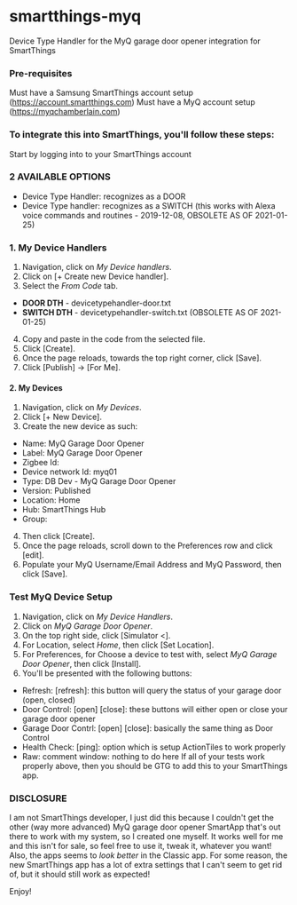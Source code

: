 # smartthings-myq
Device Type Handler for the MyQ garage door opener integration for SmartThings

### Pre-requisites
Must have a Samsung SmartThings account setup (https://account.smartthings.com)
Must have a MyQ account setup (https://myqchamberlain.com)

### To integrate this into SmartThings, you'll follow these steps:
Start by logging into to your SmartThings account

### 2 AVAILABLE OPTIONS
- Device Type Handler: recognizes as a DOOR
- Device Type handler: recognizes as a SWITCH (this works with Alexa voice commands and routines - 2019-12-08, OBSOLETE AS OF 2021-01-25)

### 1. My Device Handlers
1. Navigation, click on _My Device handlers_.
2. Click on [+ Create new Device handler].
3. Select the _From Code_ tab.
  - **DOOR DTH**  - devicetypehandler-door.txt
  - **SWITCH DTH**  - devicetypehandler-switch.txt (OBSOLETE AS OF 2021-01-25)
4. Copy and paste in the code from the selected file.
5. Click [Create].
6. Once the page reloads, towards the top right corner, click [Save].
7. Click [Publish] -> [For Me].

#### 2. My Devices
1. Navigation, click on _My Devices_.
2. Click [+ New Device].
3. Create the new device as such:
  - Name: MyQ Garage Door Opener
  - Label: MyQ Garage Door Opener
  - Zigbee Id: <blank>
  - Device network Id: myq01
  - Type: DB Dev - MyQ Garage Door Opener
  - Version: Published
  - Location: Home
  - Hub: SmartThings Hub
  - Group: <blank>
4. Then click [Create].
5. Once the page reloads, scroll down to the Preferences row and click [edit].
6. Populate your MyQ Username/Email Address and MyQ Password, then click [Save].

### Test MyQ Device Setup
1. Navigation, click on _My Device Handlers_.
2. Click on _MyQ Garage Door Opener_.
3. On the top right side, click [Simulator <].
4. For Location, select _Home_, then click [Set Location].
5. For Preferences, for Choose a device to test with, select _MyQ Garage Door Opener_, then click [Install].
6. You'll be presented with the following buttons:
- Refresh: [refresh]: this button will query the status of your garage door (open, closed)
- Door Control: [open] [close]: these buttons will either open or close your garage door opener
- Garage Door Contrl: [open] [close]: basically the same thing as Door Control
- Health Check: [ping]: option which is setup ActionTiles to work properly
- Raw: comment window: nothing to do here
If all of your tests work properly above, then you should be GTG to add this to your SmartThings app.

### DISCLOSURE
I am not SmartThings developer, I just did this because I couldn't get the other (way more advanced) MyQ garage door opener SmartApp that's out there to work with my system, so I created one myself.  It works well for me and this isn't for sale, so feel free to use it, tweak it, whatever you want!
Also, the apps seems to _look better_ in the Classic app.  For some reason, the new SmartThings app has a lot of extra settings that I can't seem to get rid of, but it should still work as expected!

Enjoy!
